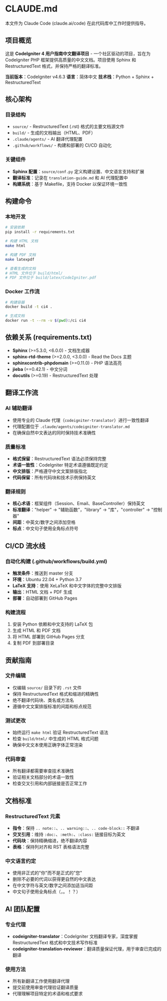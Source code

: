# CLAUDE.md

本文件为 Claude Code (claude.ai/code) 在此代码库中工作时提供指导。

## 项目概览

这是 **CodeIgniter 4 用户指南中文翻译项目** - 一个社区驱动的项目，旨在为 CodeIgniter PHP 框架提供高质量的中文文档。项目使用 Sphinx 和 RestructuredText 格式，并保持严格的翻译标准。

**当前版本**：CodeIgniter v4.6.3
**语言**：简体中文
**技术栈**：Python + Sphinx + RestructuredText

## 核心架构

### 目录结构
- `source/` - RestructuredText (.rst) 格式的主要文档源文件
- `build/` - 生成的文档输出（HTML、PDF）
- `.claude/agents/` - AI 翻译代理配置
- `.github/workflows/` - 构建和部署的 CI/CD 自动化

### 关键组件
- **Sphinx 配置**：`source/conf.py` 定义构建设置、中文语言支持和扩展
- **翻译标准**：记录在 `translation-guide.md` 和 AI 代理配置中
- **构建系统**：基于 Makefile，支持 Docker 以保证环境一致性

## 构建命令

### 本地开发
```bash
# 安装依赖
pip install -r requirements.txt

# 构建 HTML 文档
make html

# 构建 PDF 文档
make latexpdf

# 查看生成的文档
# HTML 文件位于 build/html/
# PDF 文件位于 build/latex/CodeIgniter.pdf
```

### Docker 工作流
```bash
# 构建容器
docker build -t ci4 .

# 生成文档
docker run -t --rm -v $(pwd):/ci ci4
```

## 依赖关系 (requirements.txt)

- **Sphinx** (>=5.3.0, <6.0.0) - 文档生成器
- **sphinx-rtd-theme** (>=2.0.0, <3.0.0) - Read the Docs 主题
- **sphinxcontrib-phpdomain** (>=0.11.0) - PHP 语法高亮
- **jieba** (==0.42.1) - 中文分词
- **docutils** (>=0.19) - RestructuredText 处理

## 翻译工作流

### AI 辅助翻译
- 使用专业的 Claude 代理（`codeigniter-translator`）进行一致性翻译
- 代理配置位于 `.claude/agents/codeigniter-translator.md`
- 在确保自然中文表达的同时保持技术准确性

### 质量标准
- **格式保留**：RestructuredText 语法必须保持完整
- **术语一致性**：CodeIgniter 特定术语遵循既定约定
- **中文排版**：严格遵守中文文案排版指北
- **代码保留**：所有代码块和技术示例保持英文

### 翻译规则
- **核心术语**：框架组件（Session、Email、BaseController）保持英文
- **标准翻译**："helper" → "辅助函数"，"library" → "库"，"controller" → "控制器"
- **间距**：中英文/数字之间添加空格
- **标点**：中文句子使用全角标点符号

## CI/CD 流水线

### 自动化构建 (.github/workflows/build.yml)
- **触发条件**：推送到 master 分支
- **环境**：Ubuntu 22.04 + Python 3.7
- **LaTeX 支持**：使用 XeLaTeX 和中文字体的完整中文排版
- **输出**：HTML 文档 + PDF 生成
- **部署**：自动部署到 GitHub Pages

### 构建流程
1. 安装 Python 依赖和中文支持的 LaTeX 包
2. 生成 HTML 和 PDF 文档
3. 将 HTML 部署到 GitHub Pages 分支
4. 复制 PDF 到部署目录

## 贡献指南

### 文件编辑
- 仅编辑 `source/` 目录下的 `.rst` 文件
- 保持 RestructuredText 格式和缩进的精确性
- 绝不翻译代码块、类名或方法名
- 遵循中文文案排版标准的间距和标点规范

### 测试更改
- 始终运行 `make html` 验证 RestructuredText 语法
- 检查 `build/html/` 中生成的 HTML 格式问题
- 确保中文文本使用正确字体正常渲染

### 代码审查
- 所有翻译都需要审查技术准确性
- 验证相关文档部分的术语一致性
- 检查交叉引用和内部链接是否正常工作

## 文档标准

### RestructuredText 元素
- **指令**：保持 `.. note::`、`.. warning::`、`.. code-block::` 不翻译
- **交叉引用**：维持 `:doc:`、`:meth:`、`:class:` 链接目标为英文
- **代码块**：保持精确缩进，绝不翻译内容
- **表格**：保持列对齐和 RST 表格语法完整

### 中文语言约定
- 使用非正式的"你"而不是正式的"您"
- 删除不必要的代词以获得更自然的中文表达
- 在中文字符与英文/数字之间添加适当间距
- 中文句子使用全角标点（，。！？）

## AI 团队配置

### 专业代理
- **codeigniter-translator**：CodeIgniter 文档翻译专家，深度掌握 RestructuredText 格式和中文技术写作标准
- **codeigniter-translation-reviewer**：翻译质量保证代理，用于审查已完成的翻译

### 使用方法
- 所有新翻译工作使用翻译代理
- 提交前使用审查代理验证翻译质量
- 代理理解项目特定的术语和格式要求